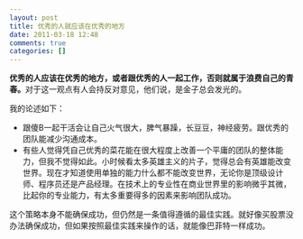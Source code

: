 ```yaml
---
layout: post
title: 优秀的人就应该在优秀的地方
date: 2011-03-18 12:48
comments: true
categories: []
---
```

<strong>优秀的人应该在优秀的地方，或者跟优秀的人一起工作，否则就属于浪费自己的青春。</strong>对于这一观点有人会持反对意见，他们说，是金子总会发光的。

我的论述如下：
<ul>
	<li>跟傻B一起干活会让自己火气很大，脾气暴躁，长豆豆，神经疲劳。跟优秀的团队能减少沟通成本。</li>
	<li>有些人觉得凭自己优秀的菜花能在很大程度上改善一个平庸的团队的整体能力，但我不觉得如此。小时候看太多英雄主义的片子，觉得总会有英雄能改变世界。现在才知道使用单独的能力什么都不能改变世界，无论你是顶级设计师、程序员还是产品经理。在技术上的专业性在商业世界里的影响微乎其微，比起你的专业能力，有太多重要得多的因素来影响团队成功。</li>
</ul>
这个策略本身不能确保成功，但仍然是一条值得遵循的最佳实践。就好像买股票没办法确保成功，但如果按照最佳实践来操作的话，就能像巴菲特一样成功。
